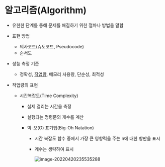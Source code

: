 # 알고리즘(Algorithm)

- 유한한 단계를 통해 문제를 해결하기 위한 절차나 방법을 말함

- 표현 방법

  - 의사코드(슈도코드, Pseudocode)
  - 순서도

- 성능 측정 기준

  - 정확성, <u>작업량</u>, 메모리 사용량, 단순성, 최적성

- 작업량의 표현

  - 시간복잡도(Time Complexity)

    - 실제 걸리는 시간을 측정

    - 실행되는 명령문의 개수를 계산

    - 빅-오(O) 표기법(Big-Oh Natation)

      - 시간 복잡도 함수 중에서 가장 큰 영향력을 주는 n에 대한 항만을 표시

      - 계수는 생략하여 표시

        ![image-20220420235535288](https://user-images.githubusercontent.com/97647987/180127842-c05b98ce-f0c1-425a-ac68-238272e041b5.png)


